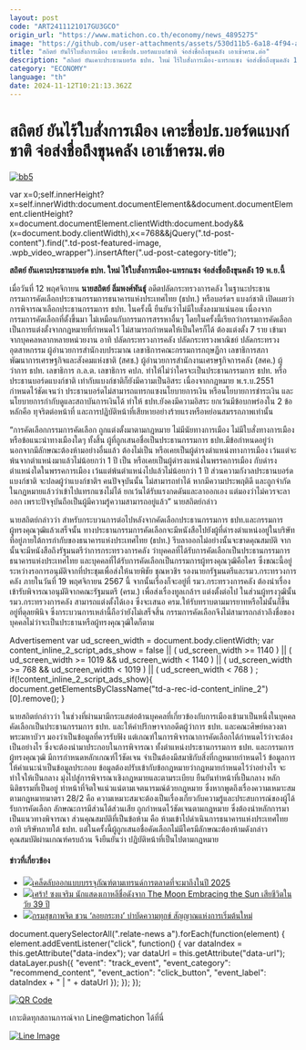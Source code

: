```yaml
---
layout: post
code: "ART2411121017GU3GCO"
origin_url: "https://www.matichon.co.th/economy/news_4895275"
image: "https://github.com/user-attachments/assets/530d11b5-6a18-4f94-adef-b6b6dc96e1e0"
title: "สถิตย์ ยันไร้ใบสั่งการเมือง เคาะชื่อปธ.บอร์ดแบงก์ชาติ จ่อส่งชื่อถึงขุนคลัง เอาเข้าครม.ต่อ"
description: "สถิตย์ ยันเคาะประธานบอร์ด ธปท. ใหม่ ไร้ใบสั่งการเมือง-แทรกแซง จ่อส่งชื่อถึงขุนคลัง 19 พ.ย.นี้"
category: "ECONOMY"
language: "th"
date: 2024-11-12T10:21:13.362Z
---
```


# สถิตย์ ยันไร้ใบสั่งการเมือง เคาะชื่อปธ.บอร์ดแบงก์ชาติ จ่อส่งชื่อถึงขุนคลัง เอาเข้าครม.ต่อ

[![](https://www.matichon.co.th/wp-content/uploads/2024/11/bb5.jpg "bb5")](https://www.matichon.co.th/wp-content/uploads/2024/11/bb5.jpg)

var x=0;self.innerHeight?x=self.innerWidth:document.documentElement&&document.documentElement.clientHeight?x=document.documentElement.clientWidth:document.body&&(x=document.body.clientWidth),x<=768&&jQuery(".td-post-content").find(".td-post-featured-image, .wpb\_video\_wrapper").insertAfter(".ud-post-category-title");

**สถิตย์ ยันเคาะประธานบอร์ด ธปท. ใหม่ ไร้ใบสั่งการเมือง-แทรกแซง จ่อส่งชื่อถึงขุนคลัง 19 พ.ย.นี้**

เมื่อวันที่ 12 พฤศจิกายน **นายสถิตย์ ลิ่มพงศ์พันธุ์** อดีตปลัดกระทรวงการคลัง ในฐานะประธานกรรมการคัดเลือกประธานกรรมการธนาคารแห่งประเทศไทย (ธปท.) หรือบอร์ดฯ แบงก์ชาติ เปิดเผยว่า การพิจารณาเลือกประธานกรรมการ ธปท. ในครั้งนี้ ยืนยันว่าไม่มีใบสั่งลงมาแน่นอน เนื่องจากกรรมการคัดเลือกที่ตั้งขึ้นมา ไม่เหมือนกับกรรมการสรรหาอื่นๆ โดยในครั้งนี้เรียกว่ากรรมการคัดเลือก เป็นการแต่งตั้งจากกฎหมายที่กำหนดไว้ ไม่สามารถกำหนดให้เป็นใครก็ได้ ต้องแต่งตั้ง 7 ราย เข้ามาจากบุคคลหลากหลายหน่วยงาน อาทิ ปลัดกระทรวงการคลัง ปลัดกระทรวงพาณิชย์ ปลัดกระทรวงอุตสาหกรรม ผู้อำนวยการสำนักงบประมาณ เลขาธิการคณะกรรมการกฤษฏีกา เลขาธิการสภาพัฒนาการเศรษฐกิจและสังคมแห่งชาติ (สศช.) ผู้อำนวยการสำนักงานเศรษฐกิจการคลัง (สศค.) ผู้ว่าการ ธปท. เลขาธิการ ก.ล.ต. เลขาธิการ คปภ. ทำให้ไม่ว่าใครจะเป็นประธานกรรมการ ธปท. หรือประธานบอร์ดแบงก์ชาติ เท่ากับแบงก์ชาติก็ยังมีความเป็นอิสระ เนื่องจากกฎหมาย พ.ร.บ.2551 กำหนดไว้ชัดเจนว่า ประธานบอร์ดไม่สามารถแทรกแซงนโยบายการเงิน หรือนโยบายการชำระเงิน และนโยบายการกำกับดูและสถาบันการเงินได้ ทำให้ ธปท.ยังคงมีความอิสระ ยกเว้นมีข้อบกพร่องใน 2 ข้อหลักคือ ทุจริตต่อหน้าที่ และการปฏิบัติหน้าที่เสียหายอย่างร้ายแรงหรือหย่อนสมรรถภาพเท่านั้น

“การคัดเลือกกรรมการคัดเลือก ถูกแต่งตั้งมาตามกฎหมาย ไม่มีนัยทางการเมือง ไม่มีใบสั่งทางการเมือง หรือข้อแนะนำทางเมืองใดๆ ทั้งสิ้น ผู้ที่ถูกเสนอชื่อเป็นประธานกรรมการ ธปท.มีข้อกำหนดอยู่ว่า นอกจากมีลักษณะต้องห้ามอย่างอื่นแล้ว ต้องไม่เป็น หรือเคยเป็นผู้ดำรงตำแหน่งทางการเมือง เว้นแต่จะพ้นจากตำแหน่งมาแล้วไม่น้อยกว่า 1 ปี เป็น หรือเคยเป็นผู้ดำรงแหน่งในพรรคการเมือง กับดำรงตำแหน่งใดในพรรคการเมือง เว้นแต่พ้นตำแหน่งไปแล้วไม่น้อยกว่า 1 ปี ส่วนความกังวลประธานบอร์ดแบงก์ชาติ จะปลดผู้ว่าแบงก์ชาติฯ คนปัจจุบันนั้น ไม่สามารถทำได้ หากมีความประพฤติดี และถูกจำกัดในกฎหมายแล้วว่าเข้าไปแทรกแซงไม่ได้ ยกเว้นได้รับแรงกดดันและลาออกเอง แต่มองว่าไม่ควรจะลาออก เพราะปัจจุบันถือเป็นผู้มีความรู้ความสามารถอยู่แล้ว” นายสถิตย์กล่าว

นายสถิตย์กล่าวว่า สำหรับกระบวนการต่อไปหลังจากคัดเลือกประธานกรรมการ ธปท.และกรรมการผู้ทรงคุณวุฒิแล้วเสร็จนั้น ทางประธานกรรมการคัดเลือกจะมีหนังสือไปยังผู้ที่ดำรงตำแหน่งอยู่ในบริษัทที่อยู่ภายใต้การกำกับของธนาคารแห่งประเทศไทย (ธปท.) รีบลาออกไม่อย่างนั้นจะขาดคุณสมบัติ จากนั้นจะมีหนังสือถึงรัฐมนตรีว่าการกระทรวงการคลัง ว่าบุคคลที่ได้รับการคัดเลือกเป็นประธานกรรมการธนาคารแห่งประเทศไทย และบุคคลที่ได้รับการคัดเลือกเป็นกรรมการผู้ทรงคุณวุฒิคือใคร ซึ่งขณะนี้อยู่ระหว่างรอการอนุมัติจากที่ประชุมเพื่อส่งให้นายพิชัย ชุณหวชิร รองนายกรัฐมนตรีและรมว.กระทรวงการคลัง ภายในวันที่ 19 พฤศจิกายน 2567 นี้ จากนั้นเรื่องก็จะอยู่ที่ รมว.กระทรวงการคลัง ต้องนำเรื่องเข้ารับพิจารณาอนุมัติจากคณะรัฐมนตรี (ครม.) เพื่อส่งเรื่องทูลเกล้าฯ แต่งตั้งต่อไป ในส่วนผู้ทรงวุฒินั้น รมว.กระทรวงการคลัง สามารถแต่งตั้งได้เอง ซึ่งจะเสนอ ครม.ให้รับทราบตามมารยาทหรือไม่นั้นก็ขึ้นอยู่ที่ดุลยพินิจ ซึ่งกระบวนการเหล่านี้ถือว่ายังไม่เสร็จสิ้น กรรมการคัดเลือกจึงไม่สามารถกล่าวถึงชื่อของบุคคลไม่ว่าจะเป็นประธานหรือผู้ทรงคุณวุฒิใดก็ตาม

Advertisement var ud\_screen\_width = document.body.clientWidth; var content\_inline\_2\_script\_ads\_show = false || ( ud\_screen\_width >= 1140 ) || ( ud\_screen\_width >= 1019 && ud\_screen\_width < 1140 ) || ( ud\_screen\_width >= 768 && ud\_screen\_width < 1019 ) || ( ud\_screen\_width < 768 ) ; if(!content\_inline\_2\_script\_ads\_show){ document.getElementsByClassName("td-a-rec-id-content\_inline\_2")\[0\].remove(); }

นายสถิตย์กล่าวว่า ในช่วงที่ผ่านมามีกระแสต่อต้านบุคคลที่เกี่ยวข้องกับการเมืองเข้ามาเป็นหนึ่งในบุคคลคัดเลือกเป็นประธานกรรมการ ธปท. และให้คำปรึกษาจากอดีตผู้ว่าการ ธปท. และคณะศิษย์หลวงตาพระมหาบัวฯ มองว่าเป็นข้อมูลที่ควรรับฟัง แต่เกณฑ์ในการพิจารณาการคัดเลือกได้กำหนดไว้ว่าจะต้องเป็นอย่างไร ซึ่งจะต้องนำมาประกอบในการพิจารณา ทั้งตำแหน่งประธานกรรมการ ธปท. และกรรมการผู้ทรงคุณวุฒิ มีการกำหนดหลักเกณฑ์ไว้ชัดเจน จำเป็นต้องมีสมาธิกับสิ่งที่กฎหมายกำหนดไว้ ข้อมูลการให้คำแนะนำเป็นข้อมูลประกอบ ข้อมูลต้องปรับเข้ากับข้อกฎหมายว่ากฎหมายกำหนดไว้ว่าอย่างไร จะทำใจให้เป็นกลาง มุ่งไปสู่การพิจารณาเชิงกฎหมายและตามระเบียบ ยืนยันทำหน้าที่เป็นกลาง หลักนิติธรรมที่เป็นอยู่ ทำหน้าที่จิตใจแน่วแน่ตามเจตนารมณ์ด้วยกฎหมาย ซึ่งหากพูดถึงเรื่องความเหมาะสม ตามกฎหมายมาตรา 28/2 คือ ความเหมาะสมจะต้องเป็นเรื่องเกี่ยวกับความรู้และประสบการณ์ของผู้ได้รับการคัดเลือก ลักษณะการมีส่วนได้ส่วนเสีย ถูกกำหนดไว้ชัดเจนตามกฎหมาย ซึ่งต้องนำหลักการมาเป็นแนวทางพิจารณา ส่วนคุณสมบัติที่เป็นข้อห้าม คือ ห้ามเข้าไปดำเนินการธนาคารแห่งประเทศไทย อาทิ บริษัทภายใต้ ธปท. แต่ในครั้งนี้ผู้ถูกเสนอชื่อคัดเลือกไม่มีใครมีลักษณะต้องห้ามดังกล่าว คุณสมบัติผ่านเกณฑ์ครบถ้วน จึงยืนยันว่า ปฏิบัติหน้าที่เป็นไปตามกฎหมาย

#### ข่าวที่เกี่ยวข้อง

*   [![](https://www.matichon.co.th/wp-content/uploads/2024/11/01-96.jpg)เคล็ดลับออกแบบบรรจุภัณฑ์ตามเทรนด์การตลาดที่จะมาถึงในปี 2025](https://www.matichon.co.th/publicize/news_4895276)
*   [![](https://www.matichon.co.th/wp-content/uploads/2024/11/2752752-2.jpg)เศร้า! ซงแจริม นักแสดงเกาหลีชื่อดังจาก The Moon Embracing the Sun เสียชีวิตในวัย 39 ปี](https://www.matichon.co.th/entertainment/news_4895245)
*   [![](https://www.matichon.co.th/wp-content/uploads/2024/11/12-11-3.jpg)กรมสุขภาพจิต ชวน ‘ลอยกระทง’ บำบัดความทุกข์ สัญญาณแห่งการเริ่มต้นใหม่](https://www.matichon.co.th/local/quality-life/news_4895244)

document.querySelectorAll(".relate-news a").forEach(function(element) { element.addEventListener("click", function() { var dataIndex = this.getAttribute("data-index"); var dataUrl = this.getAttribute("data-url"); dataLayer.push({ "event": "track\_event", "event\_category": "recommend\_content", "event\_action": "click\_button", "event\_label": dataIndex + " | " + dataUrl }); }); });

[![QR Code](https://www.matichon.co.th/wp-content/uploads/2023/07/wob1371z.jpg)](https://lin.ee/ht0nDxX)

เกาะติดทุกสถานการณ์จาก Line@matichon ได้ที่นี่

[![Line Image](https://www.matichon.co.th/wp-content/uploads/2023/07/th.png)](https://lin.ee/ht0nDxX)